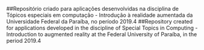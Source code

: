 ##Repositório criado para aplicações desenvolvidas na disciplina de Tópicos especiais em computação - Introdução à realidade aumentada da Universidade Federal da Paraíba, no período 2019.4
##Repository created for applications developed in the discipline of Special Topics in Computing - Introduction to augmented reality at the Federal University of Paraíba, in the period 2019.4
